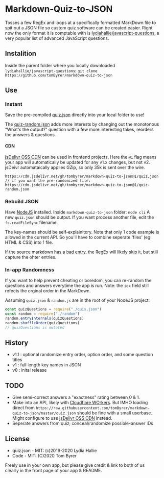 # Markdown-Quiz-to-JSON

Tosses a few RegEx and loops at a specifically formatted MarkDown file to spit out a JSON file so custom quiz software can be created easier.  Right now the only format it is comptable with is [lydiahallie/javascript-questions](https://github.com/lydiahallie/javascript-questions), a very popular list of advanced JavaScript questions.

## Instalition

Inside the parent folder where you locally downloaded `lydiahallie/javascript-questions`:
`git clone https://github.com/tomByrer/markdown-quiz-to-json`

## Use

### Instant

Save the pre-compiled [quiz.json](
`https://raw.githubusercontent.com/tomByrer/markdown-quiz-to-json/master/quiz.json`) directly into your local folder to use!

The [quiz-random.json](https://raw.githubusercontent.com/tomByrer/markdown-quiz-to-json/master/quiz-random.json) adds more interests by changing out the monotonous "What's the output?" question with a few more interesting takes, reorders the answers & questions.

#### CDN

[jsDelivr OSS CDN]() can be used in frontend projects.  Here the `@1` flag means your app will automatically be updated for any v1.x changes, but not v2.  jsDeivr automataically applies GZip, so only 35k is sent over the wire.

```
https://cdn.jsdelivr.net/gh/tombyrer/markdown-quiz-to-json@1/quiz.json
// if you want the pre-randomized file:
https://cdn.jsdelivr.net/gh/tombyrer/markdown-quiz-to-json@1/quiz-random.json
```

### Rebuild JSON

Have [NodeJS](https://nodejs.org/) installed.  Inside `markdown-quiz-to-json` folder:
`node cli`
 A new 	`quiz.json` should be output.  If you want process another file, edit the `fs.readFileSync` filename.

The key-names should be self-explainitory.   Note that only 1 code example is allowed in the current API.  So you'll have to combine seperate 'files' (eg HTML & CSS) into 1 file.

If the source markdown has a [bad entry](https://github.com/lydiahallie/javascript-questions/pull/385), the RegEx will likely skip it, but still capture the ohter entries.

### In-app Randomness

If you want to help prevent cheating or boredom, you can re-random the questions and answers everytime the app is run.  Note: the `idx` field still refects the orginal order in the MarkDown.

Assuming `quiz.json` & `random.js` are in the root of your NodeJS project:

```js
const quizQuestions = require("./quis.json")
const random = require("./random")
random.entryInternals(quizQuestions)
random.shuffleOrder(quizQuestions)
// quizQuestions is mutated
```

## History

* v1.1 : optional randomize entry order, option order, and some question titles
* v1 : full length key names in JSON
* v0 : inital release

## TODO

* Give semi-correct answers a "exactness" rating between 0 & 1.
* Make into an API, likely with [Cloudflare WOrkers](https://github.com/tomByrer/awesome-cloudflare-workers).  But IMHO loading direct from
`https://raw.githubusercontent.com/tomByrer/markdown-quiz-to-json/master/quiz.json`
should be fine with a small userbase.  Might configure to use [jsDelivr OSS CDN](https://www.jsdelivr.com/) instead.
* Seperate answers from quiz; conceal/randomize possible-answer IDs

## License

* quiz.json -  MIT: (c)2019-2020 Lydia Hallie
* Code - MIT: (C)2020 Tom Byrer

Freely use in your own app, but please give credit & link to both of us clearly in the front page of your app & README.

